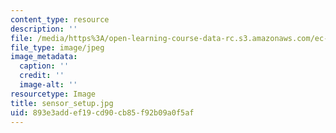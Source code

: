 ```yaml
---
content_type: resource
description: ''
file: /media/https%3A/open-learning-course-data-rc.s3.amazonaws.com/ec-710-d-lab-medical-technologies-for-the-developing-world-spring-2010/893e3addef19cd90cb85f92b09a0f5af_sensor_setup.jpg
file_type: image/jpeg
image_metadata:
  caption: ''
  credit: ''
  image-alt: ''
resourcetype: Image
title: sensor_setup.jpg
uid: 893e3add-ef19-cd90-cb85-f92b09a0f5af
---
```

